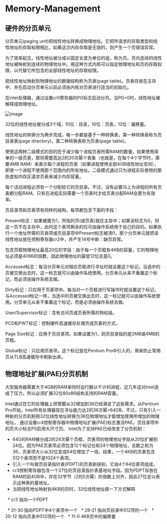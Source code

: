 # Memory-Management

硬件的分页单元
------------
分页单元(paging unit)把线性地址转换成物理地址。它把所请求的存取类型和线性地址的存取权限相比，如果这次内存存取是无效的，则产生一个页错误异常。

为了效率起见，线性地址被分成以固定长度为单位的组，称为页。页内连续的线性地址被映射到连续的物理地址中。用这种方式内核可以指定物理地址和页的存取权限，以代替它所包含的全部线性地址的存取权限。

把线性地址映射到物理地址的数据结构称为页表(page table)。页表存放在主存中，并在启动分页单元以前必须由内核对页表进行适当的初始化。

在intel处理器，通过设置cr0寄存器的PG标志启动分页。当PG=0时，线性地址被解释成物理地址。

![image](https://github.com/wangdongyu1989/Memory-Management/blob/master/%E5%86%85%E5%AD%98%E6%98%A0%E5%B0%8420170402a.jpg "分页单元")

32位的线性地址被分成3个域，10位：目录，10位：页表，12位：偏移量。

线性地址的转换分为两步完成，每一步都是基于一种转换表，第一种转换表称为页目录表(page directory)，第二种转换表称为页表(page table)。

使用这两种二级模式的目的在于减少每个进程页表所需RAM的数量。如果使用简单的一级页表，那将需要高达2的20次幂个表象（也就是，在每个4个字节时，需要4MB RAM）来表示每个进程的页表（如果进程使用全部4GB线性地址空间），即使一个进程不使用那个范围内的所有地址。二级模式通过只为进程实际使用的那些虚拟内存区请求页表来减少内存容量。

每个活动进程必须有一个分配给它的页目录。不过，没有必要马上为进程的所有页表都分配RAM。只有在进程实际需要一个页表时才给页表分配RAM会更为有效率。

页目录项和页表项有同样的结构，每项都包含下面的字段：

Present标志：如果被置为1，所指的页(或页表)就在主存中；如果该标志为0，则这一页不在主存中，此时这个表项剩余的位可由操作系统用于自己的目的。如果执行一个地址所需的页表项或页目录项中Present标志被清0，那个分页单元就把该线性地址放在控制寄存器cr2中，并产生14号中断：缺页异常。

包含页框物理地址最高20位的字段：由于每一个页框有4KB的容量，它的物理地址必须是4096的倍数，因此物理地址的最低12位总是0。

Accessed标志：每当分页单元对相应页框进行寻址时就设置这个标记。当选中的页被交换出去时，这一标志就可以由操作系统使用。分页单元从来不重置这个标记，而必须由操作系统去做。

Dirty标记：只应用于页表项中。每当对一个页框进行写操作时就设置这个标记。与Accessed标记一样，当选中的页被交换出去时，这一标记就可以由操作系统使用。分页单元从来不重置这个标记，而是必须由操作系统去做。

User/Supervisor标记：含有访问页或页表所需的特权级。

PCD和PWT标记：控制硬件高速缓存处理页或页表的方式。

Page Size标记：应用于页目录项。如果设置为1，则页目录指的是2MB或4MB的页框。

Global标记：只应用页表项。这个标记是在Pentium Pro中引入的，用来防止常用页从TLB高速缓存中刷新出来。

物理地址扩展(PAE)分页机制
----------------------

大型服务器需要大于4GB的RAM来同时运行数以千计的进程，近几年这对Intel造成了压力，所以必须扩展32位80x86结构支持的RAM容量。

Intel通过在它的处理器上把管脚从32增加到36已经满足了这些需求。从Pentium Pro开始，Intel所有处理器现在寻址能力达2的36次幂=64GB。不过，只有引入一种新的分页机制把32位线性地址转换为36位物理地址才能增加使用所增加的物理地址。
通过设置cr4控制寄存器中物理地址扩展(PAE)标志激活PAE。页目录项中的页大小标志PS启用大尺寸页。
Intel为了支持PAE已经改变了分页机制：
* 64G的RAM被分成2的24次幂个页框，页表项的物理地址字段从20位扩展到24位。因为PAE页表项必须包含12个标记位和24个物理地址，总数之和为36，页表项大小从32位变成64位增加了一倍。结果，一个4KB的页表包含512个表项而不是1024个表项。
* 引入一个叫做页目录指针表(PDPT)的页表新级别，它由4个64位表项组成。
* cr3控制寄存器包含一个27位的页目录指针表基地址字段。因为PDPT存放在RAM的前4GB中，并在32字节（2的5次幂）的倍数上对齐，因此27位足以表示这种表的基地址。
* 当把线性地址映射到4KB的页时，32位线性地址按一下方式解释

     *  cr3 指向一个PDPT
  
     *  31-30 指向PDPT中4个表项中一个
  
     *  29-21 指向页目录中512项的一个
  
     *  20-12 指向页表中512项的一个
  
     *  11-0 4KB页中的偏移量

